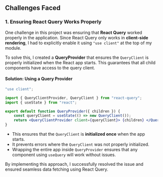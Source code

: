 ## Challenges Faced

### 1. Ensuring React Query Works Properly
One challenge in this project was ensuring that **React Query** worked properly in the application. Since React Query only works in **client-side rendering**, I had to explicitly enable it using `"use client"` at the top of my module.

To solve this, I created a **QueryProvider** that ensures the `QueryClient` is properly initialized when the React app starts. This guarantees that all child components have access to the query client.

#### Solution: Using a Query Provider
```jsx
"use client";

import { QueryClientProvider, QueryClient } from "react-query";
import { useState } from "react";

export default function QueryProvider({ children }) {
    const queryClient = useState(() => new QueryClient());
    return <QueryClientProvider client={queryClient}> {children} </QueryClientProvider>;
}
```
- This ensures that the `QueryClient` is **initialized once** when the app starts.
- It prevents errors where the `QueryClient` was not properly initialized.
- Wrapping the entire app inside `QueryProvider` ensures that any component using `useQuery` will work without issues.

By implementing this approach, I successfully resolved the issue and ensured seamless data fetching using React Query.
